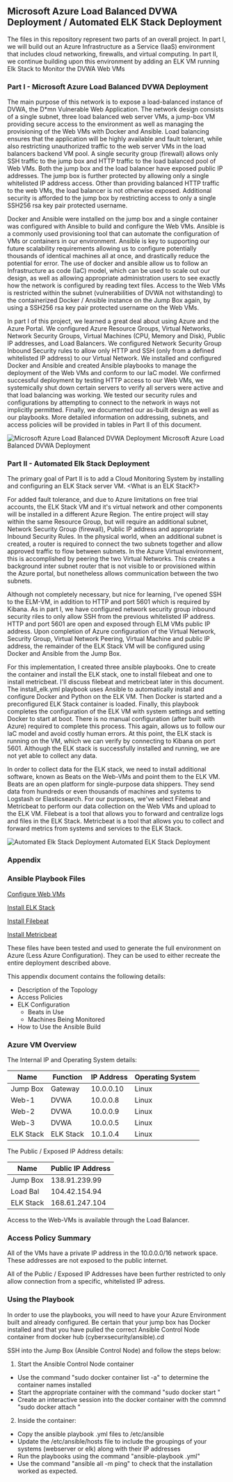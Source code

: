 ## Microsoft Azure Load Balanced DVWA Deployment / Automated ELK Stack Deployment

The files in this repository represent two parts of an overall project.  In part I, we will build out an Azure Infrastructure as a Service (IaaS) environment that includes cloud networking, firewalls, and virtual computing.  In part II, we continue building upon this environment by adding an ELK VM running Elk Stack to Monitor the DVWA Web VMs

### Part I - Microsoft Azure Load Balanced DVWA Deployment

The main purpose of this network is to expose a load-balanced instance of DVWA, the D*mn Vulnerable Web Application.  The network design consists of a single subnet, three load balanced web server VMs, a jump-box VM providing secure access to the environment as well as managing the provisioning of the Web VMs with Docker and Ansible.  Load balancing ensures that the application will be highly available and fault tolerant, while also restricting unauthorized traffic to the web server VMs in the load balancers backend VM pool.  A single security group (firewall) allows only SSH traffic to the jump box and HTTP traffic to the load balanced pool of Web VMs.  Both the jump box and the load balancer have exposed public IP addresses.  The jump box is further protected by allowing only a single whitelisted IP address access.  Other than providing balanced HTTP traffic to the web VMs, the load balancer is not otherwise exposed.  Additional security is afforded to the jump box by restricting access to only a single SSH256 rsa key pair protected username.  

Docker and Ansible were installed on the jump box and a single container was configured with Ansible to build and configure the Web VMs.  Ansible is a commonly used provisioning tool that can automate the configuration of VMs or containers in our environment.  Ansible is key to supporting our future scalability requirements allowing us to configure potentially thousands of identical machines all at once, and drastically reduce the potential for error.  The use of docker and ansible allow us to follow an Infrastructure as code (IaC) model, which can be used to scale out our design, as well as allowing appropriate administration users to see exactly how the network is configured by reading text files.  Access to the Web VMs is restricted within the subnet (vulnerabilities of DVWA not withstanding) to the containerized Docker / Ansible instance on the Jump Box again, by using a SSH256 rsa key pair protected username on the Web VMs.

In part I of this project, we learned a great deal about using Azure and the Azure Portal.  We configured Azure Resource Groups, Virtual Networks, Network Security Groups, Virtual Machines (CPU, Memory and Disk), Public IP addresses, and Load Balancers.  We configured Network Security Group Inbound Security rules to allow only HTTP and SSH (only from a defined whitelisted IP address) to our Virtual Network.  We installed and configured Docker and Ansible and created Ansible playbooks to manage the deployment of the Web VMs and conform to our IaC model.  We confirmed successful deployment by testing HTTP access to our Web VMs, we systemically shut down certain servers to verify all servers were active and that load balancing was working.  We tested our security rules and configurations by attempting to connect to the network in ways not implicitly permitted.  Finally, we documented our as-built design as well as our playbooks.  More detailed information on addressing, subnets, and access policies will be provided in tables in Part II of this document.

![Microsoft Azure Load Balanced DVWA Deployment](images/Project_1_Part_1.png)
Microsoft Azure Load Balanced DVWA Deployment




### Part II - Automated Elk Stack Deployment

The primary goal of Part II is to add a Cloud Monitoring System by installing and configuring an ELK Stack server VM.  <What is an ELK StacK?>


For added fault tolerance, and due to Azure limitations on free trial accounts, the ELK Stack VM and it's virtual network and other components will be installed in a different Azure Region.  The entire project will stay within the same Resource Group, but will require an additional subnet, Network Security Group (firewall), Public IP address and appropriate Inbound Security Rules.  In the physical world, when an additional subnet is created, a router is required to connect the two subnets together and allow approved traffic to flow between subnets.  In the Azure Virtual environment, this is accomplished by peering the two Virtual Networks.  This creates a background inter subnet router that is not visible to or provisioned within the Azure portal, but nonetheless allows communication between the two subnets.

Although not completely necessary, but nice for learning, I've opened SSH to the ELM-VM, in addition to HTTP and port 5601 which is required by Kibana.  As in part I, we have configured network security group inbound security riles to only allow SSH from the previous whitelisted IP address.  HTTP and port 5601 are open and exposed through ELM VMs public IP address.  Upon completion of Azure configuration of the Virtual Network, Security Group, Virtual Network Peering, Virtual Machine and public IP address, the remainder of the ELK Stack VM will be configured using Docker and Ansible from the Jump Box.  

For this implementation, I created three ansible playbooks.  One to create the container and install the ELK stack, one to install filebeat and one to install metricbeat.  I'll discuss filebeat and metricbeat later in this document.  The install_elk.yml playbook uses Ansible to automatically install and configure Docker and Python on the ELK VM.  Then Docker is started and a preconfigured ELK Stack container is loaded.  Finally, this playbook completes the configuration of the ELK VM with system settings and setting Docker to start at boot.  There is no manual configuration (after built with Azure) required to complete this process.  This again, allows us to follow our IaC model and avoid costly human errors.  At this point, the ELK stack is running on the VM, which we can verify by connecting to Kibana on port 5601.  Although the ELK stack is successfully installed and running, we are not yet able to collect any data.

In order to collect data for the ELK stack, we need to install additional software, known as Beats on the Web-VMs and point them to the ELK VM.  Beats are an open platform for single-purpose data shippers.  They send data from hundreds or even thousands of machines and systems to Logstash or Elasticsearch.  For our purposes, we've select Filebeat and Metricbeat to perform our data collection on the Web VMs and upload to the ELK VM.  Filebeat is a tool that allows you to forward and centralize logs and files in the ELK Stack.  Metricbeat is a tool that allows you to collect and forward metrics from systems and services to the ELK Stack.



![Automated Elk Stack Deployment](images/Project_1_Part_2.png)
Automated ELK Stack Deployment



### Appendix


### Ansible Playbook Files

[Configure Web VMs](ansible/pentest.yml)

[Install ELK Stack](ansible/install_elk.yml)

[Install Filebeat](ansible/filebeat-playbook.yml)

[Install Metricbeat](ansible/metricbeat-playbook.yml)

These files have been tested and used to generate the full environment on Azure (Less Azure Configuration). They can be used to either recreate the entire deployment described above.

This appendix document contains the following details:
- Description of the Topology
- Access Policies
- ELK Configuration
  - Beats in Use
  - Machines Being Monitored
- How to Use the Ansible Build


### Azure VM Overview

The Internal IP and Operating System details:

| Name      | Function  | IP Address | Operating System |
|-----------|-----------|------------|------------------|
| Jump Box  | Gateway   | 10.0.0.10  | Linux            |
| Web-1     | DVWA      | 10.0.0.8   | Linux            |
| Web-2     | DVWA      | 10.0.0.9   | Linux            |
| Web-3     | DVWA      | 10.0.0.5   | Linux            |
| ELK Stack | ELK Stack | 10.1.0.4   | Linux            |

The Public / Exposed IP Address details:

| Name      | Public IP Address |
|-----------|-------------------|
| Jump Box  | 138.91.239.99     |
| Load Bal  | 104.42.154.94     |
| ELK Stack | 168.61.247.104    |

Access to the Web-VMs is available through the Load Balancer.


### Access Policy Summary

All of the VMs have a private IP address in the 10.0.0.0/16 network space.  These addresses are not exposed to the public internet.

All of the Public / Exposed IP Addresses have been further restricted to only allow connection from a specific, whitelisted IP adress.


### Using the Playbook

In order to use the playbooks, you will need to have your Azure Environment built and already configured. Be certain that your jump box has Docker installed and that you have pulled the correct Ansible Control Node container from docker hub (cyberxsecurity/ansible).cd

SSH into the Jump Box (Ansible Control Node) and follow the steps below:
1. Start the Ansible Control Node container
* Use the command "sudo docker container list -a" to determine the container names installed
* Start the appropriate container with the command "sudo docker start <container-name>"
* Create an interactive session into the docker container with the commnd "sudo docker attach <container-name>"
2. Inside the container:
* Copy the ansible playbook .yml files to /etc/ansible
* Update the /etc/ansible/hosts file to include the groupings of your systems (webserver or elk) along with their IP addresses
* Run the playbooks using the command "ansible-playbook <playbook>.yml"
* Use the command "ansible all -m ping" to check that the installation worked as expected.
